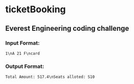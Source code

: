 # ticketBooking
## Everest Engineering coding challenge

### Input Format:
`1\nA 21 F\ncard`

### Output Format:
`Total Amount: 517.4\nSeats alloted: S10`
